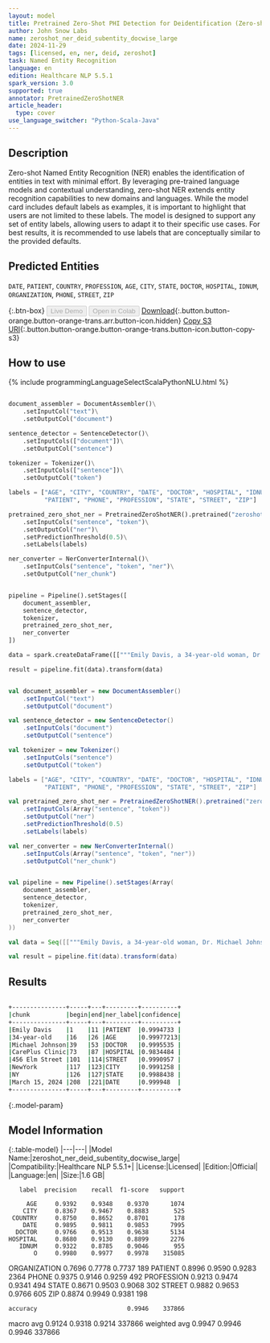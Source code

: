 ```yaml
---
layout: model
title: Pretrained Zero-Shot PHI Detection for Deidentification (Zero-shot - Large - Subentity - Docwise)
author: John Snow Labs
name: zeroshot_ner_deid_subentity_docwise_large
date: 2024-11-29
tags: [licensed, en, ner, deid, zeroshot]
task: Named Entity Recognition
language: en
edition: Healthcare NLP 5.5.1
spark_version: 3.0
supported: true
annotator: PretrainedZeroShotNER
article_header:
  type: cover
use_language_switcher: "Python-Scala-Java"
---
```


## Description

Zero-shot Named Entity Recognition (NER) enables the identification of entities in text with minimal effort. By leveraging pre-trained language models and contextual understanding, zero-shot NER extends entity recognition capabilities to new domains and languages.
While the model card includes default labels as examples, it is important to highlight that users are not limited to these labels. The model is designed to support any set of entity labels, allowing users to adapt it to their specific use cases. For best results, it is recommended to use labels that are conceptually similar to the provided defaults.

## Predicted Entities

`DATE`, `PATIENT`, `COUNTRY`, `PROFESSION`, `AGE`, `CITY`, `STATE`, `DOCTOR`, `HOSPITAL`, `IDNUM`, `ORGANIZATION`, `PHONE`, `STREET`, `ZIP`

{:.btn-box}
<button class="button button-orange" disabled>Live Demo</button>
<button class="button button-orange" disabled>Open in Colab</button>
[Download](https://s3.amazonaws.com/auxdata.johnsnowlabs.com/clinical/models/zeroshot_ner_deid_subentity_docwise_large_en_5.5.1_3.0_1732869419665.zip){:.button.button-orange.button-orange-trans.arr.button-icon.hidden}
[Copy S3 URI](s3://auxdata.johnsnowlabs.com/clinical/models/zeroshot_ner_deid_subentity_docwise_large_en_5.5.1_3.0_1732869419665.zip){:.button.button-orange.button-orange-trans.button-icon.button-copy-s3}

## How to use



<div class="tabs-box" markdown="1">
{% include programmingLanguageSelectScalaPythonNLU.html %}
  
```python

document_assembler = DocumentAssembler()\
    .setInputCol("text")\
    .setOutputCol("document")

sentence_detector = SentenceDetector()\
    .setInputCols(["document"])\
    .setOutputCol("sentence")

tokenizer = Tokenizer()\
    .setInputCols(["sentence"])\
    .setOutputCol("token")

labels = ["AGE", "CITY", "COUNTRY", "DATE", "DOCTOR", "HOSPITAL", "IDNUM", "ORGANIZATION",
          "PATIENT", "PHONE", "PROFESSION", "STATE", "STREET", "ZIP"]

pretrained_zero_shot_ner = PretrainedZeroShotNER().pretrained("zeroshot_ner_deid_subentity_docwise_large", "en", "clinical/models")\
    .setInputCols("sentence", "token")\
    .setOutputCol("ner")\
    .setPredictionThreshold(0.5)\
    .setLabels(labels)

ner_converter = NerConverterInternal()\
    .setInputCols("sentence", "token", "ner")\
    .setOutputCol("ner_chunk")


pipeline = Pipeline().setStages([
    document_assembler,
    sentence_detector,
    tokenizer,
    pretrained_zero_shot_ner,
    ner_converter
])

data = spark.createDataFrame([["""Emily Davis, a 34-year-old woman, Dr. Michael Johnson cares wit her, at CarePlus Clinic, located at 456 Elm Street, NewYork, NY has recommended starting insulin therapy. She has an appointment scheduled for March 15, 2024."""]]).toDF("text")

result = pipeline.fit(data).transform(data)

```
```scala

val document_assembler = new DocumentAssembler()
    .setInputCol("text")
    .setOutputCol("document")

val sentence_detector = new SentenceDetector()
    .setInputCols("document")
    .setOutputCol("sentence")

val tokenizer = new Tokenizer()
    .setInputCols("sentence")
    .setOutputCol("token")

labels = ["AGE", "CITY", "COUNTRY", "DATE", "DOCTOR", "HOSPITAL", "IDNUM", "ORGANIZATION",
          "PATIENT", "PHONE", "PROFESSION", "STATE", "STREET", "ZIP"]

val pretrained_zero_shot_ner = PretrainedZeroShotNER().pretrained("zeroshot_ner_deid_subentity_docwise_large", "en", "clinical/models")
    .setInputCols(Array("sentence", "token"))
    .setOutputCol("ner")
    .setPredictionThreshold(0.5)
    .setLabels(labels)

val ner_converter = new NerConverterInternal()
    .setInputCols(Array("sentence", "token", "ner"))
    .setOutputCol("ner_chunk")


val pipeline = new Pipeline().setStages(Array(
    document_assembler,
    sentence_detector,
    tokenizer,
    pretrained_zero_shot_ner,
    ner_converter
))

val data = Seq([["""Emily Davis, a 34-year-old woman, Dr. Michael Johnson cares wit her, at CarePlus Clinic, located at 456 Elm Street, NewYork, NY has recommended starting insulin therapy. She has an appointment scheduled for March 15, 2024."""]]).toDF("text")

val result = pipeline.fit(data).transform(data)

```
</div>

## Results

```bash

+---------------+-----+---+---------+----------+
|chunk          |begin|end|ner_label|confidence|
+---------------+-----+---+---------+----------+
|Emily Davis    |1    |11 |PATIENT  |0.9994733 |
|34-year-old    |16   |26 |AGE      |0.99977213|
|Michael Johnson|39   |53 |DOCTOR   |0.9995535 |
|CarePlus Clinic|73   |87 |HOSPITAL |0.9834484 |
|456 Elm Street |101  |114|STREET   |0.9990957 |
|NewYork        |117  |123|CITY     |0.9991258 |
|NY             |126  |127|STATE    |0.9988438 |
|March 15, 2024 |208  |221|DATE     |0.999948  |
+---------------+-----+---+---------+----------+

```

{:.model-param}
## Model Information

{:.table-model}
|---|---|
|Model Name:|zeroshot_ner_deid_subentity_docwise_large|
|Compatibility:|Healthcare NLP 5.5.1+|
|License:|Licensed|
|Edition:|Official|
|Language:|en|
|Size:|1.6 GB|

       label  precision    recall  f1-score   support

         AGE     0.9392    0.9348    0.9370      1074
        CITY     0.8367    0.9467    0.8883       525
     COUNTRY     0.8750    0.8652    0.8701       178
        DATE     0.9895    0.9811    0.9853      7995
      DOCTOR     0.9766    0.9513    0.9638      5134
    HOSPITAL     0.8680    0.9130    0.8899      2276
       IDNUM     0.9322    0.8785    0.9046       955
           O     0.9980    0.9977    0.9978    315085
ORGANIZATION     0.7696    0.7778    0.7737       189
     PATIENT     0.8996    0.9590    0.9283      2364
       PHONE     0.9375    0.9146    0.9259       492
  PROFESSION     0.9213    0.9474    0.9341       494
       STATE     0.8671    0.9503    0.9068       302
      STREET     0.9882    0.9653    0.9766       605
         ZIP     0.8874    0.9949    0.9381       198

    accuracy                         0.9946    337866
   macro avg     0.9124    0.9318    0.9214    337866
weighted avg     0.9947    0.9946    0.9946    337866
